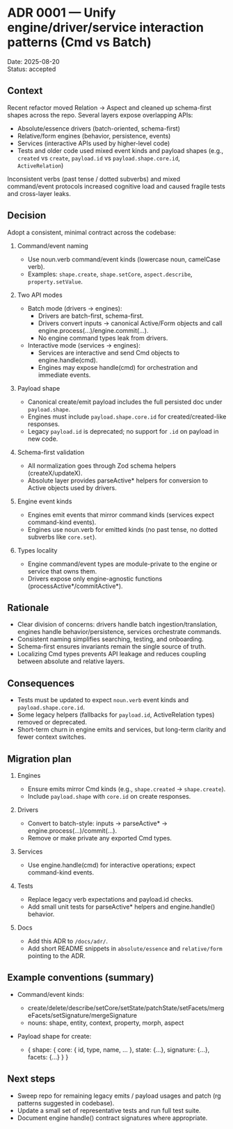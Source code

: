 # ADR 0001 — Unify engine/driver/service interaction patterns (Cmd vs Batch)

Date: 2025-08-20  
Status: accepted

## Context

Recent refactor moved Relation → Aspect and cleaned up schema-first shapes across the repo. Several layers expose overlapping APIs:

- Absolute/essence drivers (batch-oriented, schema-first)
- Relative/form engines (behavior, persistence, events)
- Services (interactive APIs used by higher-level code)
- Tests and older code used mixed event kinds and payload shapes (e.g., `created` vs `create`, `payload.id` vs `payload.shape.core.id`, `ActiveRelation`)

Inconsistent verbs (past tense / dotted subverbs) and mixed command/event protocols increased cognitive load and caused fragile tests and cross-layer leaks.

## Decision

Adopt a consistent, minimal contract across the codebase:

1. Command/event naming
   - Use noun.verb command/event kinds (lowercase noun, camelCase verb).
   - Examples: `shape.create`, `shape.setCore`, `aspect.describe`, `property.setValue`.

2. Two API modes
   - Batch mode (drivers → engines):
     - Drivers are batch-first, schema-first.
     - Drivers convert inputs → canonical Active/Form objects and call engine.process(...)/engine.commit(...).
     - No engine command types leak from drivers.
   - Interactive mode (services → engines):
     - Services are interactive and send Cmd objects to engine.handle(cmd).
     - Engines may expose handle(cmd) for orchestration and immediate events.

3. Payload shape
   - Canonical create/emit payload includes the full persisted doc under `payload.shape`.
   - Engines must include `payload.shape.core.id` for created/created-like responses.
   - Legacy `payload.id` is deprecated; no support for `.id` on payload in new code.

4. Schema-first validation
   - All normalization goes through Zod schema helpers (createX/updateX).
   - Absolute layer provides parseActive* helpers for conversion to Active objects used by drivers.

5. Engine event kinds
   - Engines emit events that mirror command kinds (services expect command-kind events).
   - Engines use noun.verb for emitted kinds (no past tense, no dotted subverbs like `core.set`).

6. Types locality
   - Engine command/event types are module-private to the engine or service that owns them.
   - Drivers expose only engine-agnostic functions (processActive*/commitActive*).

## Rationale

- Clear division of concerns: drivers handle batch ingestion/translation, engines handle behavior/persistence, services orchestrate commands.
- Consistent naming simplifies searching, testing, and onboarding.
- Schema-first ensures invariants remain the single source of truth.
- Localizing Cmd types prevents API leakage and reduces coupling between absolute and relative layers.

## Consequences

- Tests must be updated to expect `noun.verb` event kinds and `payload.shape.core.id`.
- Some legacy helpers (fallbacks for `payload.id`, ActiveRelation types) removed or deprecated.
- Short-term churn in engine emits and services, but long-term clarity and fewer context switches.

## Migration plan

1. Engines
   - Ensure emits mirror Cmd kinds (e.g., `shape.created` → `shape.create`).
   - Include `payload.shape` with `core.id` on create responses.

2. Drivers
   - Convert to batch-style: inputs → parseActive* → engine.process(...)/commit(...).
   - Remove or make private any exported Cmd types.

3. Services
   - Use engine.handle(cmd) for interactive operations; expect command-kind events.

4. Tests
   - Replace legacy verb expectations and payload.id checks.
   - Add small unit tests for parseActive* helpers and engine.handle() behavior.

5. Docs
   - Add this ADR to `/docs/adr/`.
   - Add short README snippets in `absolute/essence` and `relative/form` pointing to the ADR.

## Example conventions (summary)

- Command/event kinds:
  - create/delete/describe/setCore/setState/patchState/setFacets/mergeFacets/setSignature/mergeSignature
  - nouns: shape, entity, context, property, morph, aspect

- Payload shape for create:
  - { shape: { core: { id, type, name, ... }, state: {...}, signature: {...}, facets: {...} } }

## Next steps

- Sweep repo for remaining legacy emits / payload usages and patch (rg patterns suggested in codebase).
- Update a small set of representative tests and run full test suite.
- Document engine handle() contract signatures where appropriate.
